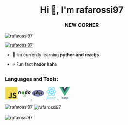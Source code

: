 <h1 align="center">Hi 👋, I'm rafarossi97</h1>
<h3 align="center">NEW CORNER</h3>

<p align="left"> <img src="https://komarev.com/ghpvc/?username=rafarossi97&label=Profile%20views&color=0e75b6&style=flat" alt="rafarossi97" /> </p>

<p align="left"> <a href="https://github.com/ryo-ma/github-profile-trophy"><img src="https://github-profile-trophy.vercel.app/?username=rafarossi97" alt="rafarossi97" /></a> </p>

- 🌱 I’m currently learning **python and reactjs**

- ⚡ Fun fact **haxor haha**

<p align="left">
</p>

<h3 align="left">Languages and Tools:</h3>
<p align="left"> <a href="https://developer.mozilla.org/en-US/docs/Web/JavaScript" target="_blank" rel="noreferrer"> <img src="https://raw.githubusercontent.com/devicons/devicon/master/icons/javascript/javascript-original.svg" alt="javascript" width="40" height="40"/> </a> <a href="https://nodejs.org" target="_blank" rel="noreferrer"> <img src="https://raw.githubusercontent.com/devicons/devicon/master/icons/nodejs/nodejs-original-wordmark.svg" alt="nodejs" width="40" height="40"/> </a> <a href="https://www.php.net" target="_blank" rel="noreferrer"> <img src="https://raw.githubusercontent.com/devicons/devicon/master/icons/php/php-original.svg" alt="php" width="40" height="40"/> </a> <a href="https://reactjs.org/" target="_blank" rel="noreferrer"> <img src="https://raw.githubusercontent.com/devicons/devicon/master/icons/react/react-original-wordmark.svg" alt="react" width="40" height="40"/> </a> <a href="https://vuejs.org/" target="_blank" rel="noreferrer"> <img src="https://raw.githubusercontent.com/devicons/devicon/master/icons/vuejs/vuejs-original-wordmark.svg" alt="vuejs" width="40" height="40"/> </a> </p>

<p><img align="left" src="https://github-readme-stats.vercel.app/api/top-langs?username=rafarossi97&show_icons=true&locale=en&layout=compact" alt="rafarossi97" /></p>

<p>&nbsp;<img align="center" src="https://github-readme-stats.vercel.app/api?username=rafarossi97&show_icons=true&locale=en" alt="rafarossi97" /></p>

<p><img align="center" src="https://github-readme-streak-stats.herokuapp.com/?user=rafarossi97&" alt="rafarossi97" /></p>
